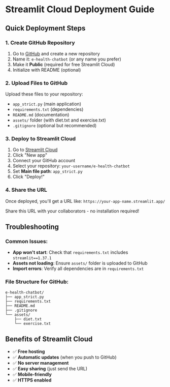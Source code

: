 # Streamlit Cloud Deployment Guide

## Quick Deployment Steps

### 1. Create GitHub Repository
1. Go to [GitHub](https://github.com) and create a new repository
2. Name it: `e-health-chatbot` (or any name you prefer)
3. Make it **Public** (required for free Streamlit Cloud)
4. Initialize with README (optional)

### 2. Upload Files to GitHub
Upload these files to your repository:
- `app_strict.py` (main application)
- `requirements.txt` (dependencies)
- `README.md` (documentation)
- `assets/` folder (with diet.txt and exercise.txt)
- `.gitignore` (optional but recommended)

### 3. Deploy to Streamlit Cloud
1. Go to [Streamlit Cloud](https://share.streamlit.io/)
2. Click "New app"
3. Connect your GitHub account
4. Select your repository: `your-username/e-health-chatbot`
5. Set **Main file path**: `app_strict.py`
6. Click "Deploy!"

### 4. Share the URL
Once deployed, you'll get a URL like:
`https://your-app-name.streamlit.app/`

Share this URL with your collaborators - no installation required!

## Troubleshooting

### Common Issues:
- **App won't start**: Check that `requirements.txt` includes `streamlit==1.37.1`
- **Assets not loading**: Ensure `assets/` folder is uploaded to GitHub
- **Import errors**: Verify all dependencies are in `requirements.txt`

### File Structure for GitHub:
```
e-health-chatbot/
├── app_strict.py
├── requirements.txt
├── README.md
├── .gitignore
└── assets/
    ├── diet.txt
    └── exercise.txt
```

## Benefits of Streamlit Cloud
- ✅ **Free hosting**
- ✅ **Automatic updates** (when you push to GitHub)
- ✅ **No server management**
- ✅ **Easy sharing** (just send the URL)
- ✅ **Mobile-friendly**
- ✅ **HTTPS enabled**
